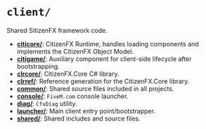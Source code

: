 # `client/`

Shared SitizenFX framework code.

* [**citicore/**](./citicore): CitizenFX Runtime, handles loading components and implements the CitizenFX Object Model.
* [**citigame/**](./citigame): Auxiliary component for client-side lifecycle after bootstrapping.
* [**clrcore/**](./clrcore): CitizenFX.Core C# library.
* [**clrref/**](./clrref): Reference generation for the CitizenFX.Core library.
* [**common/**](./common): Shared source files included in all projects.
* [**console/**](./console): `FiveM.com` console launcher.
* [**diag/**](./diag): `CfxDiag` utility.
* [**launcher/**](./launcher): Main client entry point/bootstrapper.
* [**shared/**](./shared): Shared includes and source files.